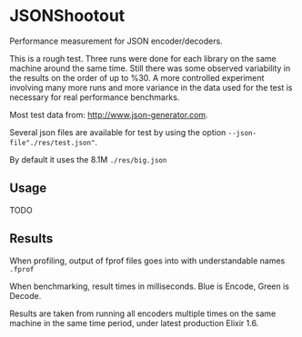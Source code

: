 # JSONShootout

Performance measurement for JSON encoder/decoders.

This is a rough test.  Three runs were done for each library on the same machine around the same time.  Still there was
some observed variability in the results on the order of up to %30.  A more controlled experiment involving many more runs 
and more variance in the data used for the test is necessary for real performance benchmarks. 

Most test data from: http://www.json-generator.com.

Several json files are available for test by using the option ```--json-file"./res/test.json"```.

By default it uses the 8.1M  ```./res/big.json```

## Usage

TODO

## Results

When profiling, output of fprof files goes into with understandable names ```.fprof```

When benchmarking, result times in milliseconds. Blue is Encode, Green is Decode.

Results are taken from running all encoders multiple times on the same machine in the same time period, under latest production Elixir 1.6.

